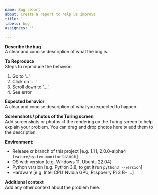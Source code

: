 ```yaml
---
name: Bug report
about: Create a report to help us improve
title: ''
labels: bug
assignees: ''

---
```


**Describe the bug**  
A clear and concise description of what the bug is.

**To Reproduce**  
Steps to reproduce the behavior:
1. Go to '...'
2. Click on '....'
3. Scroll down to '....'
4. See error

**Expected behavior**  
A clear and concise description of what you expected to happen.

**Screenshots / photos of the Turing screen**  
Add screenshots or photos of the rendering on the Turing screen to help explain your problem.
You can drag and drop photos here to add them to the description.

**Environment:**  
 - Release or branch of this project [e.g. 1.1.1, 2.0.0-alpha4, `feature/system-monitor` branch]
 - OS with version [e.g. Windows 11, Ubuntu 22.04]
 - Python version [e.g. Python 3.8, to get it run `python3 --version`]
 - Hardware [e.g. Intel CPU, Nvidia GPU, Raspberry Pi 3 B+ ...]

**Additional context**  
Add any other context about the problem here.
